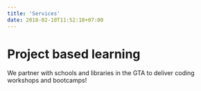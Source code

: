 ```yaml
---
title: 'Services'
date: 2018-02-10T11:52:18+07:00
---
```


# Project based learning

We partner with schools and libraries in the GTA to deliver coding workshops and bootcamps!